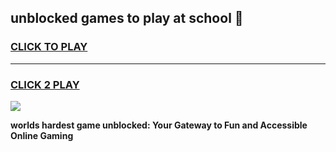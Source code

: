 
## unblocked games to play at school 👋
<h3>
<a href="https://premium.freeplayer.one?title=unblocked_games_to_play_at_school&ref=13F">CLICK TO PLAY</a></h3>
<hr>

<h3>
<a href="https://premium.freeplayer.one?title=unblocked_games_to_play_at_school&ref=13F">CLICK 2 PLAY</a>
  
</h3>

<a href="https://premium.freeplayer.one?title=unblocked_games_to_play_at_school&ref=12F/"><img src="https://clearcache.store/games.png"></a>


**worlds hardest game unblocked: Your Gateway to Fun and Accessible Online Gaming**
